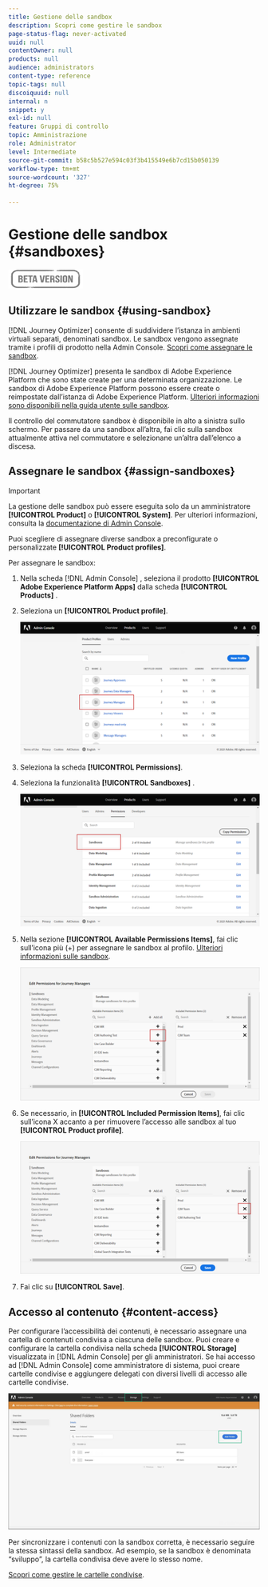 ```yaml
---
title: Gestione delle sandbox
description: Scopri come gestire le sandbox
page-status-flag: never-activated
uuid: null
contentOwner: null
products: null
audience: administrators
content-type: reference
topic-tags: null
discoiquuid: null
internal: n
snippet: y
exl-id: null
feature: Gruppi di controllo
topic: Amministrazione
role: Administrator
level: Intermediate
source-git-commit: b58c5b527e594c03f3b415549e6b7cd15b050139
workflow-type: tm+mt
source-wordcount: '327'
ht-degree: 75%

---
```


# Gestione delle sandbox {#sandboxes}

![](../assets/do-not-localize/badge.png)

## Utilizzare le sandbox {#using-sandbox}

[!DNL Journey Optimizer] consente di suddividere l’istanza in ambienti virtuali separati, denominati sandbox.
Le sandbox vengono assegnate tramite i profili di prodotto nella Admin Console. [Scopri come assegnare le sandbox](permissions.md#create-product-profile).

[!DNL Journey Optimizer] presenta le sandbox di Adobe Experience Platform che sono state create per una determinata organizzazione.
Le sandbox di Adobe Experience Platform possono essere create o reimpostate dall’istanza di Adobe Experience Platform. [Ulteriori informazioni sono disponibili nella guida utente sulle sandbox](https://experienceleague.adobe.com/docs/experience-platform/sandbox/ui/user-guide.html?lang=it).

Il controllo del commutatore sandbox è disponibile in alto a sinistra sullo schermo. Per passare da una sandbox all’altra, fai clic sulla sandbox attualmente attiva nel commutatore e selezionane un’altra dall’elenco a discesa.

## Assegnare le sandbox {#assign-sandboxes}

>[!IMPORTANT]
>
> La gestione delle sandbox può essere eseguita solo da un amministratore **[!UICONTROL Product]** o **[!UICONTROL System]**. Per ulteriori informazioni, consulta la [documentazione di Admin Console](https://helpx.adobe.com/enterprise/admin-guide.html/enterprise/using/admin-roles.ug.html).

Puoi scegliere di assegnare diverse sandbox a preconfigurate o personalizzate **[!UICONTROL Product profiles]**.

Per assegnare le sandbox:

1. Nella scheda [!DNL Admin Console] , seleziona il prodotto **[!UICONTROL Adobe Experience Platform Apps]** dalla scheda **[!UICONTROL Products]** .

1. Seleziona un **[!UICONTROL Product profile]**.

   ![](../assets/sandbox_1.png)

1. Seleziona la scheda **[!UICONTROL Permissions]**.

1. Seleziona la funzionalità **[!UICONTROL Sandboxes]** .

   ![](../assets/sandbox_2.png)

1. Nella sezione **[!UICONTROL Available Permissions Items]**, fai clic sull’icona più (+) per assegnare le sandbox al profilo. [Ulteriori informazioni sulle sandbox](https://experienceleague.adobe.com/docs/experience-platform/sandbox/home.html?lang=it).

   ![](../assets/sandbox_3.png)

1. Se necessario, in **[!UICONTROL Included Permission Items]**, fai clic sull’icona X accanto a per rimuovere l’accesso alle sandbox al tuo **[!UICONTROL Product profile]**.

   ![](../assets/sandbox_4.png)

1. Fai clic su **[!UICONTROL Save]**.

## Accesso al contenuto {#content-access}

Per configurare l’accessibilità dei contenuti, è necessario assegnare una cartella di contenuti condivisa a ciascuna delle sandbox. Puoi creare e configurare la cartella condivisa nella scheda **[!UICONTROL Storage]** visualizzata in [!DNL Admin Console] per gli amministratori. Se hai accesso ad [!DNL Admin Console] come amministratore di sistema, puoi creare cartelle condivise e aggiungere delegati con diversi livelli di accesso alle cartelle condivise.

![](../assets/do-not-localize/content_access.png)

Per sincronizzare i contenuti con la sandbox corretta, è necessario seguire la stessa sintassi della sandbox. Ad esempio, se la sandbox è denominata “sviluppo”, la cartella condivisa deve avere lo stesso nome.

[Scopri come gestire le cartelle condivise](https://helpx.adobe.com/enterprise/admin-guide.html/enterprise/using/manage-adobe-storage.ug.html).
